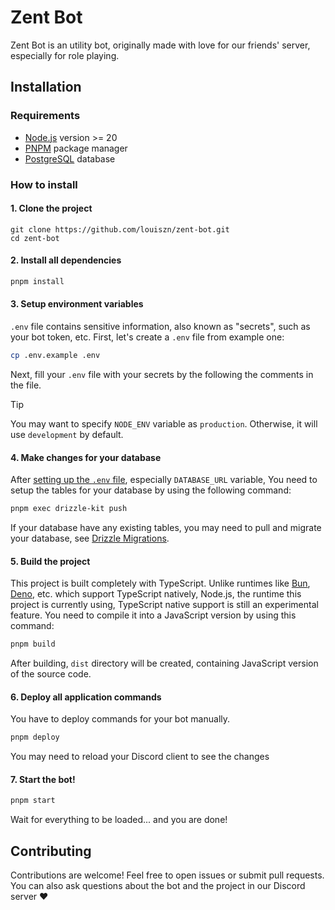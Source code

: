 # Zent Bot

Zent Bot is an utility bot, originally made with love for our friends' server, especially for role playing.

## Installation

### Requirements

- [Node.js](https://nodejs.org/) version >= 20
- [PNPM](https://pnpm.io) package manager
- [PostgreSQL](https://www.postgresql.org/) database

### How to install

#### 1. Clone the project

```
git clone https://github.com/louiszn/zent-bot.git
cd zent-bot
```

#### 2. Install all dependencies

```sh
pnpm install
```

#### 3. Setup environment variables

`.env` file contains sensitive information, also known as "secrets", such as your bot token, etc. First, let's create a `.env` file from example one:

```sh
cp .env.example .env
```

Next, fill your `.env` file with your secrets by the following the comments in the file.

> [!TIP]  
> You may want to specify `NODE_ENV` variable as `production`. Otherwise, it will use `development` by default.

#### 4. Make changes for your database

After [setting up the `.env` file](#3-setup-environment-variables), especially `DATABASE_URL` variable, You need to setup the tables for your database by using the following command:

```sh
pnpm exec drizzle-kit push
```

If your database have any existing tables, you may need to pull and migrate your database, see [Drizzle Migrations](https://orm.drizzle.team/docs/migrations).

#### 5. Build the project

This project is built completely with TypeScript. Unlike runtimes like [Bun](https://bun.sh/), [Deno](https://deno.com/), etc. which support TypeScript natively, Node.js, the runtime this project is currently using, TypeScript native support is still an experimental feature. You need to compile it into a JavaScript version by using this command:

```sh
pnpm build
```

After building, `dist` directory will be created, containing JavaScript version of the source code.

#### 6. Deploy all application commands

You have to deploy commands for your bot manually.

```sh
pnpm deploy
```

You may need to reload your Discord client to see the changes

#### 7. Start the bot!

```sh
pnpm start
```

Wait for everything to be loaded... and you are done!

## Contributing

Contributions are welcome! Feel free to open issues or submit pull requests. You can also ask questions about the bot and the project in our Discord server ❤️
